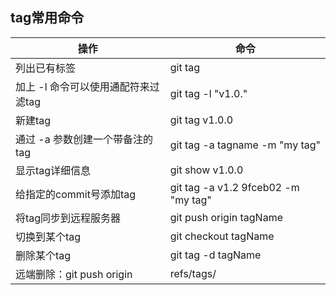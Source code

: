 ## tag常用命令

|操作|命令|
|-----|-----|
|  列出已有标签|git tag|
|  加上 -l 命令可以使用通配符来过滤tag| git tag -l "v1.0."|
|  新建tag| git tag v1.0.0|
|  通过 -a 参数创建一个带备注的tag| git tag -a tagname -m "my tag"|
|  显示tag详细信息| git show v1.0.0|
|  给指定的commit号添加tag| git tag -a v1.2 9fceb02 -m "my tag"|
|  将tag同步到远程服务器| git push origin tagName|
|  切换到某个tag| git checkout tagName|
|  删除某个tag| git tag -d tagName|
|  远端删除：git push origin |refs/tags/<tagName>|
